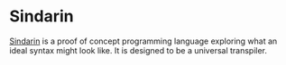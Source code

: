 # Sindarin

[Sindarin](https://github.com/SindarinLang/sindarin/tree/master#readme) is a proof of concept programming language exploring what an ideal syntax might look like. It is designed to be a universal transpiler.
